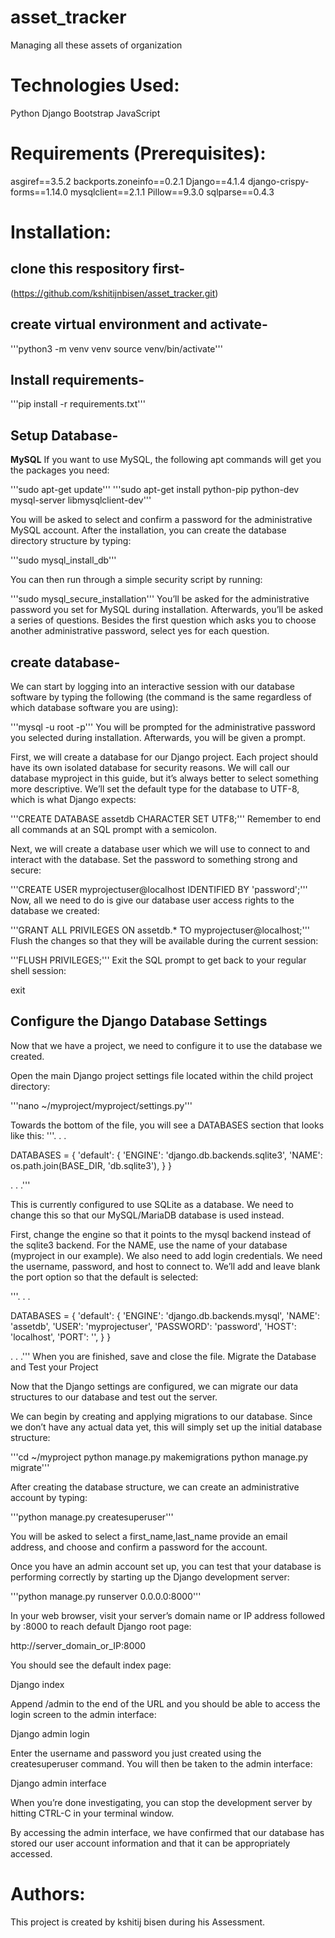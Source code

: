 # asset_tracker
Managing all these assets of organization

# Technologies Used:

Python
Django
Bootstrap
JavaScript

# Requirements (Prerequisites):

asgiref==3.5.2
backports.zoneinfo==0.2.1
Django==4.1.4
django-crispy-forms==1.14.0
mysqlclient==2.1.1
Pillow==9.3.0
sqlparse==0.4.3


# Installation:

## clone this respository first-
(https://github.com/kshitijnbisen/asset_tracker.git)

## create virtual environment and activate-
'''python3 -m venv venv
source venv/bin/activate'''

## Install requirements-
'''pip install -r requirements.txt'''

## Setup Database-
**MySQL**
If you want to use MySQL, the following apt commands will get you the packages you need:

'''sudo apt-get update'''
'''sudo apt-get install python-pip python-dev mysql-server libmysqlclient-dev'''

You will be asked to select and confirm a password for the administrative MySQL account.
After the installation, you can create the database directory structure by typing:

'''sudo mysql_install_db'''

You can then run through a simple security script by running:

'''sudo mysql_secure_installation'''
You’ll be asked for the administrative password you set for MySQL during installation. Afterwards, you’ll be asked a series of questions. Besides the first question which asks you to choose another administrative password, select yes for each question.

## create database-

We can start by logging into an interactive session with our database software by typing the following (the command is the same regardless of which database software you are using):

'''mysql -u root -p'''
You will be prompted for the administrative password you selected during installation. Afterwards, you will be given a prompt.

First, we will create a database for our Django project. Each project should have its own isolated database for security reasons. We will call our database myproject in this guide, but it’s always better to select something more descriptive. We’ll set the default type for the database to UTF-8, which is what Django expects:

'''CREATE DATABASE assetdb CHARACTER SET UTF8;'''
Remember to end all commands at an SQL prompt with a semicolon.

Next, we will create a database user which we will use to connect to and interact with the database. Set the password to something strong and secure:

'''CREATE USER myprojectuser@localhost IDENTIFIED BY 'password';'''
Now, all we need to do is give our database user access rights to the database we created:

'''GRANT ALL PRIVILEGES ON assetdb.* TO myprojectuser@localhost;'''
Flush the changes so that they will be available during the current session:

'''FLUSH PRIVILEGES;'''
Exit the SQL prompt to get back to your regular shell session:

exit

## Configure the Django Database Settings

Now that we have a project, we need to configure it to use the database we created.

Open the main Django project settings file located within the child project directory:

'''nano ~/myproject/myproject/settings.py'''

Towards the bottom of the file, you will see a DATABASES section that looks like this:
'''. . .

DATABASES = {
    'default': {
        'ENGINE': 'django.db.backends.sqlite3',
        'NAME': os.path.join(BASE_DIR, 'db.sqlite3'),
    }
}

. . .'''

This is currently configured to use SQLite as a database. We need to change this so that our MySQL/MariaDB database is used instead.

First, change the engine so that it points to the mysql backend instead of the sqlite3 backend. For the NAME, use the name of your database (myproject in our example). We also need to add login credentials. We need the username, password, and host to connect to. We’ll add and leave blank the port option so that the default is selected:

'''. . .

DATABASES = {
    'default': {
        'ENGINE': 'django.db.backends.mysql',
        'NAME': 'assetdb',
        'USER': 'myprojectuser',
        'PASSWORD': 'password',
        'HOST': 'localhost',
        'PORT': '',
    }
}

. . .'''
When you are finished, save and close the file.
Migrate the Database and Test your Project

Now that the Django settings are configured, we can migrate our data structures to our database and test out the server.

We can begin by creating and applying migrations to our database. Since we don’t have any actual data yet, this will simply set up the initial database structure:

'''cd ~/myproject
python manage.py makemigrations
python manage.py migrate'''

After creating the database structure, we can create an administrative account by typing:

'''python manage.py createsuperuser'''

You will be asked to select a first_name,last_name provide an email address, and choose and confirm a password for the account.

Once you have an admin account set up, you can test that your database is performing correctly by starting up the Django development server:

'''python manage.py runserver 0.0.0.0:8000'''

In your web browser, visit your server’s domain name or IP address followed by :8000 to reach default Django root page:

http://server_domain_or_IP:8000

You should see the default index page:

Django index

Append /admin to the end of the URL and you should be able to access the login screen to the admin interface:

Django admin login

Enter the username and password you just created using the createsuperuser command. You will then be taken to the admin interface:

Django admin interface

When you’re done investigating, you can stop the development server by hitting CTRL-C in your terminal window.

By accessing the admin interface, we have confirmed that our database has stored our user account information and that it can be appropriately accessed.



# Authors:

This project is created by kshitij bisen during his Assessment.